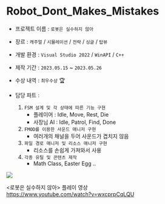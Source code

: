 # Robot_Dont_Makes_Mistakes

* 프로젝트 이름 : `로봇은 실수하지 않아`  
* 장르 : `캐주얼` / `시뮬레이션` / `전략` / `싱글` / `탑뷰`  
* 개발 환경 : `Visual Studio 2022` / `WinAPI` / `C++`
* 제작 기간 : `2023.05.15` ~ `2023.05.26`  
* 수상 내역 : `최우수상` 🏆

* 담당 파트 :
  1. `FSM 설계 및 각 상태에 따른 기능 구현`
     - 플레이어 : Idle, Move, Rest, Die
     - 사장님 AI : Idle, Patrol, Find, Done
  3. `FMOD를 이용한 사운드 매니저 구현`
     - 여러개의 채널을 두어 사운드가 겹치지 않음
  4. `파일 경로 매니저 및 리소스 매니저 구현`
     - 리소스를 손쉽게 가져와서 사용
  6. `각종 유틸 및 콘텐츠 제작`
     - Math Class, Easter Egg ..

![](https://github.com/joonyle99/Robot_Dont_Makes_Mistakes/assets/67359781/8b811a04-b2e4-4464-918e-2562019290de)

&lt;로봇은 실수하지 않아> 플레이 영상  
<https://www.youtube.com/watch?v=wxcprpCqLQU>

